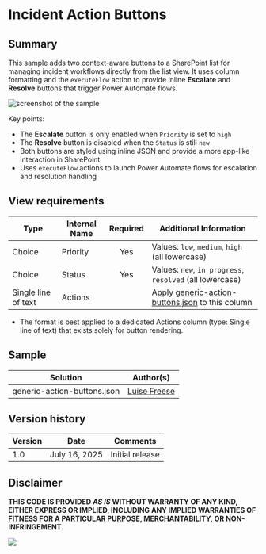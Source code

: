 # Incident Action Buttons

## Summary

This sample adds two context-aware buttons to a SharePoint list for managing incident workflows directly from the list view. It uses column formatting and the `executeFlow` action to provide inline **Escalate** and **Resolve** buttons that trigger Power Automate flows.

![screenshot of the sample](./assets/screenshot.png)

Key points:

- The **Escalate** button is only enabled when `Priority` is set to `high`
- The **Resolve** button is disabled when the `Status` is still `new`
- Both buttons are styled using inline JSON and provide a more app-like interaction in SharePoint
- Uses `executeFlow` actions to launch Power Automate flows for escalation and resolution handling

## View requirements

|Type|Internal Name|Required|Additional Information|
|---|---|:---:|---|
|Choice|Priority|Yes|Values: `low`, `medium`, `high` (all lowercase)|
|Choice|Status|Yes|Values: `new`, `in progress`, `resolved` (all lowercase)|
|Single line of text|Actions| |Apply [generic-action-buttons.json](./generic-action-buttons.json) to this column|

- The format is best applied to a dedicated Actions column (type: Single line of text) that exists solely for button rendering.

## Sample

Solution|Author(s)
--------|---------
generic-action-buttons.json | [Luise Freese](https://github.com/LuiseFreese)

## Version history

Version |Date          |Comments
--------|--------------|--------
1.0     |July 16, 2025 |Initial release

## Disclaimer
**THIS CODE IS PROVIDED *AS IS* WITHOUT WARRANTY OF ANY KIND, EITHER EXPRESS OR IMPLIED, INCLUDING ANY IMPLIED WARRANTIES OF FITNESS FOR A PARTICULAR PURPOSE, MERCHANTABILITY, OR NON-INFRINGEMENT.**

<img src="https://pnptelemetry.azurewebsites.net/list-formatting/column-samples/generic-action-buttons" />
